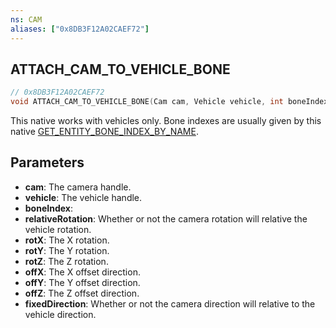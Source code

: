 ```yaml
---
ns: CAM
aliases: ["0x8DB3F12A02CAEF72"]
---
```

## ATTACH_CAM_TO_VEHICLE_BONE

```c
// 0x8DB3F12A02CAEF72
void ATTACH_CAM_TO_VEHICLE_BONE(Cam cam, Vehicle vehicle, int boneIndex, BOOL relativeRotation, float rotX, float rotY, float rotZ, float offX, float offY, float offZ, BOOL fixedDirection);
```

This native works with vehicles only.
Bone indexes are usually given by this native [GET_ENTITY_BONE_INDEX_BY_NAME](#_0xFB71170B7E76ACBA).

## Parameters
* **cam**: The camera handle.
* **vehicle**: The vehicle handle.
* **boneIndex**: 
* **relativeRotation**: Whether or not the camera rotation will relative the vehicle rotation.
* **rotX**: The X rotation.
* **rotY**: The Y rotation.
* **rotZ**: The Z rotation.
* **offX**: The X offset direction.
* **offY**: The Y offset direction.
* **offZ**: The Z offset direction.
* **fixedDirection**: Whether or not the camera direction will relative to the vehicle direction.

